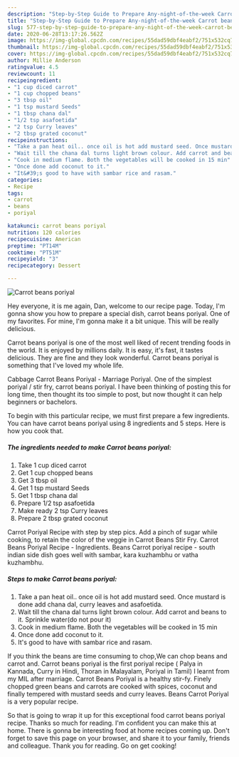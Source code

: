 ```yaml
---
description: "Step-by-Step Guide to Prepare Any-night-of-the-week Carrot beans poriyal"
title: "Step-by-Step Guide to Prepare Any-night-of-the-week Carrot beans poriyal"
slug: 577-step-by-step-guide-to-prepare-any-night-of-the-week-carrot-beans-poriyal
date: 2020-06-28T13:17:26.562Z
image: https://img-global.cpcdn.com/recipes/55dad59dbf4eabf2/751x532cq70/carrot-beans-poriyal-recipe-main-photo.jpg
thumbnail: https://img-global.cpcdn.com/recipes/55dad59dbf4eabf2/751x532cq70/carrot-beans-poriyal-recipe-main-photo.jpg
cover: https://img-global.cpcdn.com/recipes/55dad59dbf4eabf2/751x532cq70/carrot-beans-poriyal-recipe-main-photo.jpg
author: Millie Anderson
ratingvalue: 4.5
reviewcount: 11
recipeingredient:
- "1 cup diced carrot"
- "1 cup chopped beans"
- "3 tbsp oil"
- "1 tsp mustard Seeds"
- "1 tbsp chana dal"
- "1/2 tsp asafoetida"
- "2 tsp Curry leaves"
- "2 tbsp grated coconut"
recipeinstructions:
- "Take a pan heat oil.. once oil is hot add mustard seed. Once mustard is done add chana dal, curry leaves and asafoetida."
- "Wait till the chana dal turns light brown colour. Add carrot and beans to it. Sprinkle water(do not pour it)"
- "Cook in medium flame. Both the vegetables will be cooked in 15 min"
- "Once done add coconut to it."
- "It&#39;s good to have with sambar rice and rasam."
categories:
- Recipe
tags:
- carrot
- beans
- poriyal

katakunci: carrot beans poriyal 
nutrition: 120 calories
recipecuisine: American
preptime: "PT14M"
cooktime: "PT51M"
recipeyield: "3"
recipecategory: Dessert

---
```



![Carrot beans poriyal](https://img-global.cpcdn.com/recipes/55dad59dbf4eabf2/751x532cq70/carrot-beans-poriyal-recipe-main-photo.jpg)

Hey everyone, it is me again, Dan, welcome to our recipe page. Today, I'm gonna show you how to prepare a special dish, carrot beans poriyal. One of my favorites. For mine, I'm gonna make it a bit unique. This will be really delicious.

Carrot beans poriyal is one of the most well liked of recent trending foods in the world. It is enjoyed by millions daily. It is easy, it's fast, it tastes delicious. They are fine and they look wonderful. Carrot beans poriyal is something that I've loved my whole life.

Cabbage Carrot Beans Poriyal - Marriage Poriyal. One of the simplest poriyal / stir fry, carrot beans poriyal. I have been thinking of posting this for long time, then thought its too simple to post, but now thought it can help beginners or bachelors.


To begin with this particular recipe, we must first prepare a few ingredients. You can have carrot beans poriyal using 8 ingredients and 5 steps. Here is how you cook that.

<!--inarticleads1-->

##### The ingredients needed to make Carrot beans poriyal:

1. Take 1 cup diced carrot
1. Get 1 cup chopped beans
1. Get 3 tbsp oil
1. Get 1 tsp mustard Seeds
1. Get 1 tbsp chana dal
1. Prepare 1/2 tsp asafoetida
1. Make ready 2 tsp Curry leaves
1. Prepare 2 tbsp grated coconut


Carrot Poriyal Recipe with step by step pics. Add a pinch of sugar while cooking, to retain the color of the veggie in Carrot Beans Stir Fry. Carrot Beans Poriyal Recipe - Ingredients. Beans Carrot poriyal recipe - south indian side dish goes well with sambar, kara kuzhambhu or vatha kuzhambhu. 

<!--inarticleads2-->

##### Steps to make Carrot beans poriyal:

1. Take a pan heat oil.. once oil is hot add mustard seed. Once mustard is done add chana dal, curry leaves and asafoetida.
1. Wait till the chana dal turns light brown colour. Add carrot and beans to it. Sprinkle water(do not pour it)
1. Cook in medium flame. Both the vegetables will be cooked in 15 min
1. Once done add coconut to it.
1. It&#39;s good to have with sambar rice and rasam.


If you think the beans are time consuming to chop,We can chop beans and carrot and. Carrot beans poriyal is the first poriyal recipe ( Palya in Kannada, Curry in Hindi, Thoran in Malayalam, Poriyal in Tamil) I learnt from my MIL after marriage. Carrot Beans Poriyal is a healthy stir-fy. Finely chopped green beans and carrots are cooked with spices, coconut and finally tempered with mustard seeds and curry leaves. Beans Carrot Poriyal is a very popular recipe. 

So that is going to wrap it up for this exceptional food carrot beans poriyal recipe. Thanks so much for reading. I'm confident you can make this at home. There is gonna be interesting food at home recipes coming up. Don't forget to save this page on your browser, and share it to your family, friends and colleague. Thank you for reading. Go on get cooking!
